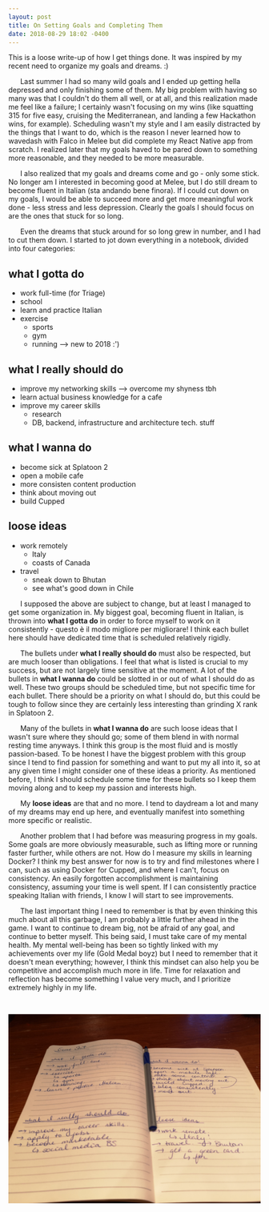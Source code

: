 ```yaml
---
layout: post
title: On Setting Goals and Completing Them
date: 2018-08-29 18:02 -0400
---
```


This is a loose write-up of how I get things done. It was inspired by my recent need to organize my goals and dreams. :)

&nbsp;&nbsp;&nbsp;&nbsp;&nbsp;&nbsp;Last summer I had so many wild goals and I ended up getting hella depressed and only finishing some of them. My big problem with having so many was that I couldn't do them all well, or at all, and this realization made me feel like a failure; I certainly wasn't focusing on my wins (like squatting 315 for five easy, cruising the Mediterranean, and landing a few Hackathon wins, for example). Scheduling wasn't my style and I am easily distracted by the things that I want to do, which is the reason I never learned how to wavedash with Falco in Melee but did complete my React Native app from scratch. I realized later that my goals haved to be pared down to something more reasonable, and they needed to be more measurable.

&nbsp;&nbsp;&nbsp;&nbsp;&nbsp;&nbsp;I also realized that my goals and dreams come and go - only some stick. No longer am I interested in becoming good at Melee, but I do still dream to become fluent in Italian (sta andando bene finora). If I could cut down on my goals, I would be able to succeed more and get more meaningful work done - less stress and less depression. Clearly the goals I should focus on are the ones that stuck for so long.

&nbsp;&nbsp;&nbsp;&nbsp;&nbsp;&nbsp;Even the dreams that stuck around for so long grew in number, and I had to cut them down. I started to jot down everything in a notebook, divided into four categories:

## what I gotta do 
- work full-time (for Triage)
- school
- learn and practice Italian
- exercise
	- sports
	- gym
	- running --> new to 2018 :')

## what I really should do
- improve my networking skills --> overcome my shyness tbh
- learn actual business knowledge for a cafe
- improve my career skills
	- research
	- DB, backend, infrastructure and architecture tech. stuff

## what I wanna do
- become sick at Splatoon 2
- open a mobile cafe
- more consisten content production
- think about moving out
- build Cupped

## loose ideas
- work remotely
	- Italy
	- coasts of Canada
- travel
	- sneak down to Bhutan
	- see what's good down in Chile


&nbsp;&nbsp;&nbsp;&nbsp;&nbsp;&nbsp;I supposed the above are subject to change, but at least I managed to get some organization in. My biggest goal, becoming fluent in Italian, is thrown into **what I gotta do** in order to force myself to work on it consistently - questo è il modo migliore per migliorare!  I think each bullet here should have dedicated time that is scheduled relatively rigidly.

&nbsp;&nbsp;&nbsp;&nbsp;&nbsp;&nbsp;The bullets under **what I really should do** must also be respected, but are much looser than obligations. I feel that what is listed is crucial to my success, but are not largely time sensitive at the moment. A lot of the bullets in **what I wanna do** could be slotted in or out of what I should do as well. These two groups should be scheduled time, but not specific time for each bullet. There should be a priority on what I should do, but this could be tough to follow since they are certainly less interesting than grinding X rank in Splatoon 2.

&nbsp;&nbsp;&nbsp;&nbsp;&nbsp;&nbsp;Many of the bullets in **what I wanna do** are such loose ideas that I wasn't sure where they should go; some of them blend in with normal resting time anyways. I think this group is the most fluid and is mostly passion-based. To be honest I have the biggest problem with this group since I tend to find passion for something and want to put my all into it, so at any given time I might consider one of these ideas a priority. As mentioned before, I think I should schedule some time for these bullets so I keep them moving along and to keep my passion and interests high.

&nbsp;&nbsp;&nbsp;&nbsp;&nbsp;&nbsp;My **loose ideas** are that and no more. I tend to daydream a lot and many of my dreams may end up here, and eventually manifest into something more specific or realistic.

&nbsp;&nbsp;&nbsp;&nbsp;&nbsp;&nbsp;Another problem that I had before was measuring progress in my goals. Some goals are more obviously measurable, such as lifting more or running faster further, while others are not. How do I measure my skills in learning Docker? I think my best answer for now is to try and find milestones where I can, such as using Docker for Cupped, and where I can't, focus on consistency. An easily forgotten accomplishment is maintaining consistency, assuming your time is well spent. If I can consistently practice speaking Italian with friends, I know I will start to see improvements.

&nbsp;&nbsp;&nbsp;&nbsp;&nbsp;&nbsp;The last important thing I need to remember is that by even thinking this much about all this garbage, I am probably a little further ahead in the game. I want to continue to dream big, not be afraid of any goal, and continue to better myself. This being said, I must take care of my mental health. My mental well-being has been so tightly linked with my achievements over my life (Gold Medal boyz) but I need to remember that it doesn't mean everything; however, I think this mindset can also help you be competitive and accomplish much more in life. Time for relaxation and reflection has become something I value very much, and I prioritize extremely highly in my life.

<br>

![I actually wrote this out.](/img/Goals/notebook.jpg "I actually got this notebook for winning UofT Hacks 2018 - thanks Ubisoft!")

<br>